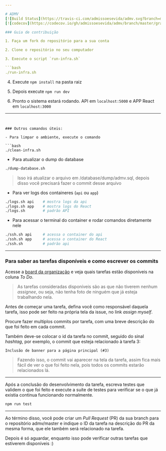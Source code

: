 ```yaml
---

# ADMV
[![Build Status](https://travis-ci.com/admissoesevida/admv.svg?branch=master)](https://travis-ci.com/admissoesevida/admv)
[![codecov](https://codecov.io/gh/admissoesevida/admv/branch/master/graph/badge.svg)](https://codecov.io/gh/admissoesevida/admv)

### Guia de contribuição

1. Faça um fork do repositório para a sua conta

2. Clone o repositório no seu computador

3. Execute o script `run-infra.sh`

```bash
./run-infra.sh
```

4. Execute `npm install` na pasta raiz

5. Depois execute `npm run dev`

6. Pronto o sistema estará rodando. API em `localhost:5000` e APP React em `localhost:3000`

---
```


### Outros comandos úteis:

- Para limpar o ambiente, execute o comando

```bash
./clean-infra.sh
```
- Para atualizar o dump do database
```bash
./dump-database.sh
```
> Isso irá atualizar o arquivo em /database/dump/admv.sql, depois disso você precisará fazer o commit desse arquivo

- Para ver logs dos containeres (`api` ou `app`)
```bash
./logs.sh api    # mostra logs da api
./logs.sh app    # mostra logs do React
./logs.sh        # padrão API
```
- Para acessar o terminal do container e rodar comandos diretamente nele
```bash
./ssh.sh api     # acessa o container do api
./ssh.sh app     # acessa o container do React
./ssh.sh         # padrão api
```

---
### Para saber as tarefas disponíveis e como escrever os commits

Acesse a [board da organização](https://github.com/orgs/admissoesevida/projects/1) e veja quais tarefas estão disponíveis na coluna _To Do_.

> As tarefas consideradas disponíveis são as que não tiverem nenhum _assignee_, ou seja, não tenha foto de ninguém que já esteja trabalhando nela.

Antes de começar uma tarefa, defina você como responsável daquela tarefa, isso pode ser feito na própria tela da issue, no link _assign myself_.

Procure fazer multiplos commits por tarefa, com uma breve descrição do que foi feito em cada commit.

Também deve-se colocar o id da tarefa no commit, seguido do sinal _hashtag_, por exemplo, o commit que esteja relacionado à tarefa 3:

```
Inclusão de banner para a página principal (#3)
```

> Fazendo isso, o commit vai aparecer na tela da tarefa, assim fica mais fácil de ver o que foi feito nela, pois todos os commits estarão relacionados lá.

---

Após a conclusão do desenvolvimento da tarefa, escreva testes que validem o que foi feito e execute a suíte de testes para verificar se o que já existia continua funcionando normalmente.

```bash
npm run test
```

---

Ao término disso, você pode criar um _Pull Request_ (PR) da sua branch para o repositório admv/master e indique o ID da tarefa na descrição do PR da mesma forma, que ele também será relacionado na tarefa.

Depois é só aguardar, enquanto isso pode verificar outras tarefas que estiverem disponíveis :)
